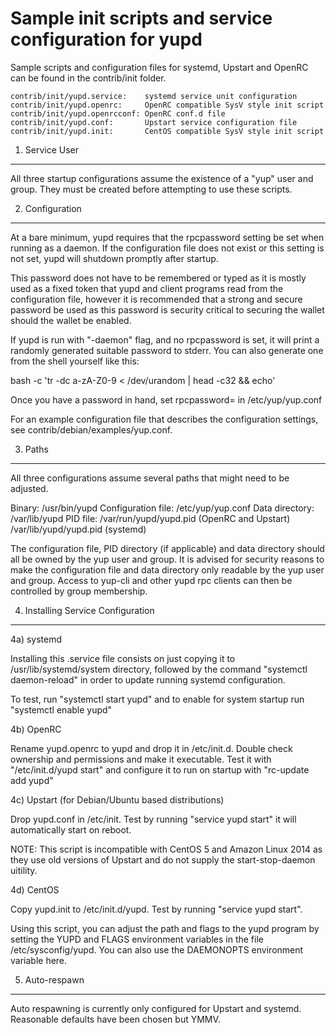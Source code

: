 Sample init scripts and service configuration for yupd
==========================================================

Sample scripts and configuration files for systemd, Upstart and OpenRC
can be found in the contrib/init folder.

    contrib/init/yupd.service:    systemd service unit configuration
    contrib/init/yupd.openrc:     OpenRC compatible SysV style init script
    contrib/init/yupd.openrcconf: OpenRC conf.d file
    contrib/init/yupd.conf:       Upstart service configuration file
    contrib/init/yupd.init:       CentOS compatible SysV style init script

1. Service User
---------------------------------

All three startup configurations assume the existence of a "yup" user
and group.  They must be created before attempting to use these scripts.

2. Configuration
---------------------------------

At a bare minimum, yupd requires that the rpcpassword setting be set
when running as a daemon.  If the configuration file does not exist or this
setting is not set, yupd will shutdown promptly after startup.

This password does not have to be remembered or typed as it is mostly used
as a fixed token that yupd and client programs read from the configuration
file, however it is recommended that a strong and secure password be used
as this password is security critical to securing the wallet should the
wallet be enabled.

If yupd is run with "-daemon" flag, and no rpcpassword is set, it will
print a randomly generated suitable password to stderr.  You can also
generate one from the shell yourself like this:

bash -c 'tr -dc a-zA-Z0-9 < /dev/urandom | head -c32 && echo'

Once you have a password in hand, set rpcpassword= in /etc/yup/yup.conf

For an example configuration file that describes the configuration settings,
see contrib/debian/examples/yup.conf.

3. Paths
---------------------------------

All three configurations assume several paths that might need to be adjusted.

Binary:              /usr/bin/yupd
Configuration file:  /etc/yup/yup.conf
Data directory:      /var/lib/yupd
PID file:            /var/run/yupd/yupd.pid (OpenRC and Upstart)
                     /var/lib/yupd/yupd.pid (systemd)

The configuration file, PID directory (if applicable) and data directory
should all be owned by the yup user and group.  It is advised for security
reasons to make the configuration file and data directory only readable by the
yup user and group.  Access to yup-cli and other yupd rpc clients
can then be controlled by group membership.

4. Installing Service Configuration
-----------------------------------

4a) systemd

Installing this .service file consists on just copying it to
/usr/lib/systemd/system directory, followed by the command
"systemctl daemon-reload" in order to update running systemd configuration.

To test, run "systemctl start yupd" and to enable for system startup run
"systemctl enable yupd"

4b) OpenRC

Rename yupd.openrc to yupd and drop it in /etc/init.d.  Double
check ownership and permissions and make it executable.  Test it with
"/etc/init.d/yupd start" and configure it to run on startup with
"rc-update add yupd"

4c) Upstart (for Debian/Ubuntu based distributions)

Drop yupd.conf in /etc/init.  Test by running "service yupd start"
it will automatically start on reboot.

NOTE: This script is incompatible with CentOS 5 and Amazon Linux 2014 as they
use old versions of Upstart and do not supply the start-stop-daemon uitility.

4d) CentOS

Copy yupd.init to /etc/init.d/yupd. Test by running "service yupd start".

Using this script, you can adjust the path and flags to the yupd program by
setting the YUPD and FLAGS environment variables in the file
/etc/sysconfig/yupd. You can also use the DAEMONOPTS environment variable here.

5. Auto-respawn
-----------------------------------

Auto respawning is currently only configured for Upstart and systemd.
Reasonable defaults have been chosen but YMMV.
